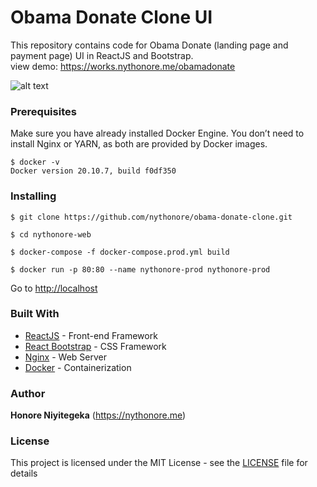 # Obama Donate Clone UI

This repository contains code for Obama Donate (landing page and payment page) UI in ReactJS and Bootstrap.\
view demo: https://works.nythonore.me/obamadonate

![alt text](https://nythonore.me/work/obamadonate.png)

### Prerequisites
Make sure you have already installed Docker Engine. You don’t need to install Nginx or YARN, as both are provided by Docker images.

```
$ docker -v
Docker version 20.10.7, build f0df350
```

### Installing

```
$ git clone https://github.com/nythonore/obama-donate-clone.git
```

```
$ cd nythonore-web
```

```
$ docker-compose -f docker-compose.prod.yml build
```

```
$ docker run -p 80:80 --name nythonore-prod nythonore-prod
```

Go to [http://localhost](http://localhost)

### Built With
* [ReactJS](https://reactjs.org/) - Front-end Framework
* [React Bootstrap](https://react-bootstrap.github.io/) - CSS Framework
* [Nginx](https://nginx.org/en/) - Web Server
* [Docker](https://www.docker.com/) - Containerization

### Author

**Honore Niyitegeka** (https://nythonore.me)

### License
This project is licensed under the MIT License - see the [LICENSE](LICENSE) file for details
